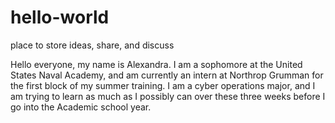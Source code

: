 # hello-world
place to store ideas, share, and discuss


Hello everyone, my name is Alexandra. I am a sophomore at the United States Naval Academy, and am currently an intern at Northrop Grumman for the first block of my summer training. I am a cyber operations major, and I am trying to learn as much as I possibly can over these three weeks before I go into the Academic school year. 
